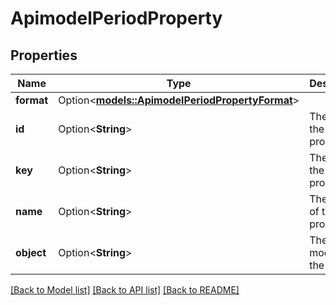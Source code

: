 # ApimodelPeriodProperty

## Properties

Name | Type | Description | Notes
------------ | ------------- | ------------- | -------------
**format** | Option<[**models::ApimodelPeriodPropertyFormat**](apimodel.PropertyFormat.md)> |  | [optional]
**id** | Option<**String**> | The id of the property | [optional]
**key** | Option<**String**> | The key of the property | [optional]
**name** | Option<**String**> | The name of the property | [optional]
**object** | Option<**String**> | The data model of the object | [optional]

[[Back to Model list]](../README.md#documentation-for-models) [[Back to API list]](../README.md#documentation-for-api-endpoints) [[Back to README]](../README.md)


